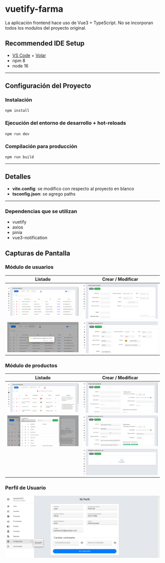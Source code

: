 # vuetify-farma

La aplicación frontend hace uso de Vue3 + TypeScript.
No se incorporan todos los modulos del proyecto original.

## Recommended IDE Setup

- [VS Code](https://code.visualstudio.com/) + [Volar](https://marketplace.visualstudio.com/items?itemName=Vue.volar)
- npm 8
- node 16

---
## Configuración del Proyecto
### Instalación
```
npm install
```

### Ejecución del entorno de desarrollo  + hot-reloads 
```
npm run dev
```
### Compilación para producción
```
npm run build
```

---
## Detalles
- **vite.config**: se modifico con respecto al proyecto en blanco
- **tsconfig.json**: se agrego paths

---

### Dependencias que se utilizan

- vuetify
- axios
- pinia
- vue3-notification

## Capturas de Pantalla

### Módulo de usuarios

| Listado  | Crear / Modificar |
| ------ | ------ |
| ![userlist1](https://github.com/flvportafolio/vuetify-farma/blob/master/capturas/users_list1.PNG) | ![usernew1](https://github.com/flvportafolio/vuetify-farma/blob/master/capturas/users_new1.PNG) |
| ![userlist2](https://github.com/flvportafolio/vuetify-farma/blob/master/capturas/users_list2.PNG) | ![useredit1](https://github.com/flvportafolio/vuetify-farma/blob/master/capturas/users_edit1.PNG) |

### Módulo de productos
| Listado  | Crear / Modificar |
| ------ | ------ |
| ![products_list1](https://github.com/flvportafolio/vuetify-farma/blob/master/capturas/products_list1.PNG) | ![products_new1](https://github.com/flvportafolio/vuetify-farma/blob/master/capturas/products_new1.PNG) |
| ![products_list2](https://github.com/flvportafolio/vuetify-farma/blob/master/capturas/products_modal_clasification.PNG) | ![products_edit1](https://github.com/flvportafolio/vuetify-farma/blob/master/capturas/products_edit1.PNG) |
| | ![products_edit2_preload](https://github.com/flvportafolio/vuetify-farma/blob/master/capturas/products_edit2_preload.PNG) |

### Perfil de Usuario
![profile](https://github.com/flvportafolio/vuetify-farma/blob/master/capturas/profile.PNG)